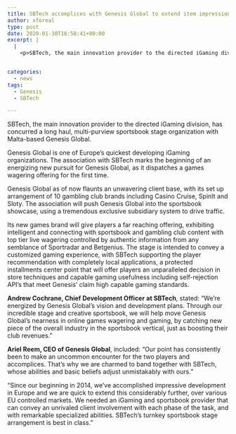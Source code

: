 ```yaml
---
title: SBTech accomplices with Genesis Global to extend item impression to sports
author: xforeal 
type: post
date: 2020-01-30T16:58:41+00:00
excerpt: |
  |
    <p>SBTech, the main innovation provider to the directed iGaming division, has concurred a long haul, multi-purview sportsbook stage organization with Malta-based Genesis Global </p>


categories:
  - news
tags:
  - Genesis
  - SBTech

---
```

SBTech, the main innovation provider to the directed iGaming division, has concurred a long haul, multi-purview sportsbook stage organization with Malta-based Genesis Global.

Genesis Global is one of Europe’s quickest developing iGaming organizations. The association with SBTech marks the beginning of an energizing new pursuit for Genesis Global, as it dispatches a games wagering offering for the first time.

Genesis Global as of now flaunts an unwavering client base, with its set up arrangement of 10 gambling club brands including Casino Cruise, SpinIt and Sloty. The association will push Genesis Global into the sportsbook showcase, using a tremendous exclusive subsidiary system to drive traffic.

Its new games brand will give players a far reaching offering, exhibiting intelligent and connecting with sportsbook and gambling club content with top tier live wagering controlled by authentic information from any semblance of Sportradar and Betgenius. The stage is intended to convey a customized gaming experience, with SBTech supporting the player recommendation with completely local applications, a protected installments center point that will offer players an unparalleled decision in store techniques and capable gaming usefulness including self-rejection API’s that meet Genesis’ claim high capable gaming standards.

**Andrew Cochrane, Chief Development Officer** **at SBTech**, stated: “We’re energized by Genesis Global’s vision and development plans. Through our incredible stage and creative sportsbook, we will help move Genesis Global’s nearness in online games wagering and gaming, by catching new piece of the overall industry in the sportsbook vertical, just as boosting their club revenues.”

**Ariel Reem, CEO of Genesis Global**, included: “Our point has consistently been to make an uncommon encounter for the two players and accomplices. That’s why we are charmed to band together with SBTech, whose abilities and basic beliefs adjust unmistakably with ours.”

“Since our beginning in 2014, we’ve accomplished impressive development in Europe and we are quick to extend this considerably further, over various EU controlled markets. We needed an iGaming and sportsbook provider that can convey an unrivaled client involvement with each phase of the task, and with remarkable specialized abilities. SBTech’s turnkey sportsbook stage arrangement is best in class.”